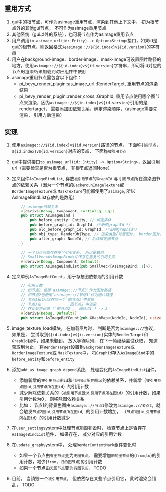 ## 重用方式
1. gui中的根节点，可作为asimage重用节点，渲染到其他上下文中， 初为根节点外的其他gui节点， 不可作为asimage重用节点
2. 其他系统（gui以外的系统），也可将节点作为asimage重用节点
3. 用户调用`to_asimage_url(id: Entity) -> Option<String>`接口，如果id是gui的根节点，则返回格式为`asimage:://${id.index}v${id.version}`的字符串
4. 用户在background-image、border-image、mask-image可设置图片路径的地方，使用`asimage:://${id.index}v${id.version}`字符串，即可将id对应的节点的渲染结果加载到对应组件中使用
5. asimage重用节点需包含以下组件：
   * pi_bevy_render_plugin::as_image_url::RenderTarget, 重用节点的渲染结果
   * pi_bevy_render_plugin::render_cross::GraphId, 重用节点使用哪个图节点来渲染，因为`asimage:://${id.index}v${id.version}`引用的是rendertarget， 需要添加图依赖关系，确定渲染顺序，（asimage需要先渲染， 引用方后渲染）

## 实现
1. 使用`asimage:://${id.index}v${id.version}`路径的节点， 下面称`引用节点`， `${id.index}v${id.version}`对应的节点， 下面称`被引用节点`
2. gui中提供接口`to_asimage_url(id: Entity) -> Option<String>`，返回引用url（需要检查是否为根节点， 非根节点返回None）
3. 定义组件`AsImageBindList`, 存放`被引用节点`的`GraphId` 与 `引用节点`所在渲染图节点的依赖关系（因为一个节点的`BackgrounImageTexture`或 `BorderImageTexture`或 `MaskTexture`可能都使用了`asimage`, 所以AsImageBindList存放的是数组）
    ```rust
        // asimage依赖关系
        #[derive(Debug, Component, PartialEq, Eq)]
        pub struct AsImageBind {
            pub before_entity: Entity, // 绑定实体
            pub before_graph_id: GraphId, /*新的graphId */
            pub old_before_graph_id: GraphId, /*旧的graphid*/
            pub obj_type: RenderObjType, // 渲染类型(背景图片， border图片， mask图片)
            pub after_graph: NodeId, // 后续绑定图节点
        }

        // 一个节点可能存在多个引用关系， 所以是数组
        // SmallVec<AsImageBind>中不存在重复的引用关系
        #[derive(Debug, Component, Default)]
        pub struct AsImageBindList(pub SmallVec<[AsImageBind; 1]>);
    ```

4. 定义单例`AsImageRefCount`，用于存放图依赖`边`的引用计数
    ```rust
        // 引用计数
        // 如节点1 使用`asimage:://节点3`作为图片路径
        // 如节点2也使用`asimage:://节点3`作为图片路径
        // 节点1和节点2在同一个`图节点1`中渲染
        // 节点3在            `图节点2`中渲染
        // 在此处将记录 (`图节点2`, `图节点1`) -> 2
        #[derive(Debug, Default)]
        pub struct AsImageRefCount(pub XHashMap<(NodeId, NodeId), usize>);
    ```
5. image_texture_load模块， 在加载图片时， 判断是否为`asimage:://`协议， 如果是， 尝试取到`${id.index}v${id.version}`实体的`RenderTarget`和`GraphId`组件，如果未娶到， 放入等待队列， 在下一帧继续尝试获取， 知道获取到为止， 将`RenderTarget`设置到`BackgrounImageTexture`或 `BorderImageTexture`或 `MaskTexture`中， 将`GraphId`存入`AsImageBind`中的`before_entity`和`before_entity`
6. 添加`add_as_image_graph_depend`系统， 处理变化的`AsImageBindList`组件，
   * 添加新增的`被引用节点图id`和`引用节点所在图id`的依赖关系，并新增（`被引用节点图id`,`引用节点所在图id`）的引用计数
   * 减少解除依赖关系的（`被引用节点图id`,`引用节点所在图id`）的引用计数，如果引用计数为0， 则移除图依赖关系
   * 比如： 节点1的背景色图由`asimage:://节点1`修改为`asimage:://节点2`，就会触发`节点2图id`,`引用节点所在图id`）的引用计数增加， （`节点1图id`,`引用节点所在图id`）的引用计数减少
7. 在`user_setting`system中处理节点销毁销毁时， 检查节点上是否存在`AsImageBindList`组件， 如果存在， 减少对应的引用计数
8. 在`update_graph`system中， 处理`RenderContextMark`组件变化时
    * 如果一个节点由`有图节点`变为`无图节点`， 需要增加`旧的图节点`的(`from`,`to`)的引用计数，减少(`from`，`旧的图节点`)的引用计数
    * 如果一个节点由`无图节点`变为`有图节点`， TODO
9. 目前， 当销毁一个`被引用节点`， 但依然存在某些节点引用它， 此时渲染会错乱， TODO
 